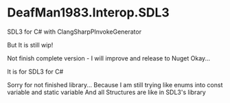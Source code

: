 # DeafMan1983.Interop.SDL3
SDL3 for C# with ClangSharpPInvokeGenerator

But It is still wip!

Not finish complete version - I will improve and release to Nuget Okay...

It is for SDL3 for C#

Sorry for not finished library... Because I am still trying like enums into const variable and static variable
And all Structures are like in SDL3's library 
